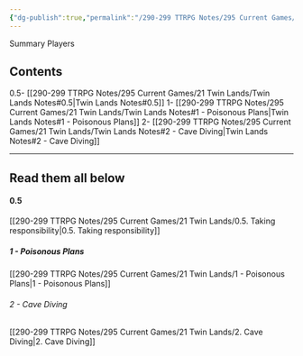 ```yaml
---
{"dg-publish":true,"permalink":"/290-299 TTRPG Notes/295 Current Games/21 Twin Lands/Twin Lands Notes/"}
---
```



Summary
Players


## Contents

0.5- [[290-299 TTRPG Notes/295 Current Games/21 Twin Lands/Twin Lands Notes#0.5\|Twin Lands Notes#0.5]]
1- [[290-299 TTRPG Notes/295 Current Games/21 Twin Lands/Twin Lands Notes#1 - Poisonous Plans\|Twin Lands Notes#1 - Poisonous Plans]]
2- [[290-299 TTRPG Notes/295 Current Games/21 Twin Lands/Twin Lands Notes#2 - Cave Diving\|Twin Lands Notes#2 - Cave Diving]]


****

## Read them all below

#### 0.5 
[[290-299 TTRPG Notes/295 Current Games/21 Twin Lands/0.5. Taking responsibility\|0.5. Taking responsibility]]

##### 1 - Poisonous Plans
[[290-299 TTRPG Notes/295 Current Games/21 Twin Lands/1 - Poisonous Plans\|1 - Poisonous Plans]]

###### 2 - Cave Diving
[[290-299 TTRPG Notes/295 Current Games/21 Twin Lands/2. Cave Diving\|2. Cave Diving]]